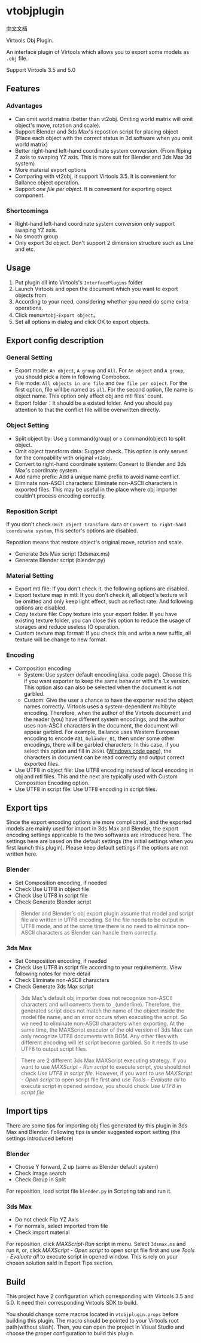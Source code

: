 # vtobjplugin

[中文文档](README_ZH.md)

Virtools Obj Plugin.

An interface plugin of Virtools which allows you to export some models as `.obj` file.

Support Virtools 3.5 and 5.0

## Features

### Advantages

* Can omit world matrix (better than vt2obj. Omiting world matrix will omit object's move, rotation and scale).
* Support Blender and 3ds Max's repostion script for placing object (Place each object with the correct status in 3d software when you omit world matrix)
* Better right-hand left-hand coordinate system conversion. (From fliping Z axis to swaping YZ axis. This is more suit for Blender and 3ds Max 3d system)
* More material export options
* Comparing with vt2obj, it support Virtools 3.5. It is convenient for Ballance object operation.
* Support *one file per object*. It is convenient for exporting object component.

### Shortcomings

* Right-hand left-hand coordinate system conversion only support swaping YZ axis.
* No smooth group
* Only export 3d object. Don't support 2 dimension structure such as Line and etc.

## Usage

1. Put plugin dll into Virtools's `InterfacePlugins` folder
1. Launch Virtools and open the document which you want to export objects from.
1. According to your need, considering whether you need do some extra operations.
1. Click menu`Vtobj`-`Export object`。
1. Set all options in dialog and click OK to export objects.

## Export config description

### General Setting

* Export mode: `An object`, `A group` and `All`. For `An object` and `A group`, you should pick a item in following Combobox.
* File mode: `All objects in one file` and `One file per object`. For the first option, file will be named as `all`. For the second option, file name is object name. This option only affect obj and mtl files' count.
* Export folder：It should be a existed folder. And you should pay attention to that the conflict file will be overwritten directly.

### Object Setting

* Split object by: Use `g` command(group) or `o` command(object) to split object.
* Omit object transform data: Suggest check. This option is only served for the compability with original `vt2obj`.
* Convert to right-hand coordinate system: Convert to Blender and 3ds Max's coordinate system.
* Add name prefix: Add a unique name prefix to avoid name conflict.
* Eliminate non-ASCII characters: Eliminate non-ASCII characters in exported files. This may be useful in the place where obj importer couldn't process encoding correctly.

### Reposition Script

If you don't check `Omit object transform data` or `Convert to right-hand coordinate system`, this sector's options are disabled.

Repostion means that restore object's original move, rotation and scale.

* Generate 3ds Max script (3dsmax.ms)
* Generate Blender script (blender.py)

### Material Setting

* Export mtl file: If you don't check it, the following options are disabled.
* Export texture map in mtl: If you don't check it, all object's texture will be omitted and only keep light effect, such as reflect rate. And following options are disabled.
* Copy texture file: Copy texture into your export folder. If you have existing texture folder, you can close this option to reduce the usage of storages and reduce useless IO operation.
* Custom texture map format: If you check this and write a new suffix, all texture will be change to new format.

### Encoding

* Composition encoding
  - System: Use system default encoding(aka. code page). Choose this if you want exporter to keep the same behavior with it's 1.x version. This option also can also be selected when the document is not garbled.
  - Custom: Give the user a chance to have the exporter read the object names correctly. Virtools uses a system-dependent multibyte encoding. Therefore, when the author of the Virtools document and the reader (you) have different system encodings, and the author uses non-ASCII characters in the document, the document will appear garbled. For example, Ballance uses Western European encoding to encode `A01_Geländer_01`, then under some other encodings, there will be garbled characters. In this case, if you select this option and fill in `28591` ([Windows code page](https://docs.microsoft.com/en-us/windows/win32/intl/code-page-identifiers)), the characters in document can be read correctly and output correct exported files. 
* Use UTF8 in object file: Use UTF8 encoding instead of local encoding in obj and mtl files. This and the next are typically used with Custom Composition Encoding option. 
* Use UTF8 in script file: Use UTF8 encoding in script files.

## Export tips

Since the export encoding options are more complicated, and the exported models are mainly used for import in 3ds Max and Blender, the export encoding settings applicable to the two softwares are introduced here. The settings here are based on the default settings (the initial settings when you first launch this plugin). Please keep default settings if the options are not written here.

### Blender

* Set Composition encoding, if needed
* Check Use UTF8 in object file
* Check Use UTF8 in script file
* Check Generate Blender script

> Blender and Blender's obj export plugin assume that model and script file are written in UTF8 encoding. So the file needs to be output in UTF8 mode, and at the same time there is no need to eliminate non-ASCII characters as Blender can handle them correctly.

### 3ds Max

* Set Composition encoding, if needed
* Check Use UTF8 in script file according to your requirements. View following notes for more detail
* Check Eliminate non-ASCII characters
* Check Generate 3ds Max script

> 3ds Max's default obj importer does not recognize non-ASCII characters and will converts them to `_`(underline). Therefore, the generated script does not match the name of the object inside the model file name, and an error occurs when executing the script. So we need to eliminate non-ASCII characters when exporting. At the same time, the MAXScript executor of the old version of 3ds Max can only recognize UTF8 documents with BOM. Any other files with different encoding will let script become garbled. So it needs to use UTF8 to output script files.

> There are 2 different 3ds Max MAXScript executing strategy. If you want to use *MAXScript - Run script* to execute script, you should not check *Use UTF8 in script file*. However, if you want to use *MAXScript - Open script* to open script file first and use *Tools - Evaluate all* to execute script in opened window, you should check *Use UTF8 in script file*

## Import tips

There are some tips for importing obj files generated by this plugin in 3ds Max and Blender. Following tips is under suggested export setting (the settings introduced before)

### Blender

* Choose Y forward, Z up (same as Blender default system)
* Check Image search
* Check Group in Split

For reposition, load script file `blender.py` in Scripting tab and run it.

### 3ds Max

* Do not check Flip YZ Axis
* For normals, select imported from file
* Check import material

For reposition, click *MAXScript-Run* script in menu. Select `3dsmax.ms` and run it, or, click *MAXScript - Open script* to open script file first and use *Tools - Evaluate all* to execute script in opened window. This is rely on your chosen solution said in Export Tips section.

## Build

This project have 2 configuration which corresponding with Virtools 3.5 and 5.0. It need their corresponding Virtools SDK to build.

You should change some macros located in `vtobjplugin.props` before building this plugin. The macro should be pointed to your Virtools root path(without slash). Then, you can open the project in Visual Studio and choose the proper configuration to build this plugin.

